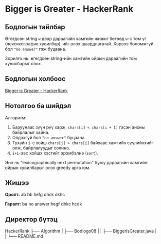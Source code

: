 # Bigger is Greater - HackerRank

## Бодлогын тайлбар

Өгөгдсөн string `w` дээр дараагийн хамгийн жижиг бөгөөд `w`-с том үг (лексикографик хувилбар)-ийг олох шаардлагатай. Хэрвээ боломжгүй бол `"no answer"` гэж буцаана.

Зорилго нь: өгөгдсөн string-ийн хамгийн ойрын дараагийн том хувилбарыг олох.

## Бодлогын холбоос

[Bigger is Greater - HackerRank](https://www.hackerrank.com/challenges/bigger-is-greater/)

## Нотолгоо ба шийдэл

Алгоритм:

1. Баруунаас зүүн рүү харж, `chars[i] < chars[i + 1]` гэсэн анхны байрлалыг хайна.
2. Олдохгүй бол `"no answer"` буцаана.
3. Тухайн `i`-с хойш `chars[j] > chars[i]` байхаас хамгийн сүүлийнхийг олж, байрлалуудыг солино.
4. `i+1`-ээс хойшх хэсгийг эрэмбэлнэ (`sort`).

Энэ нь "lexicographically next permutation" буюу дараагийн хамгийн ойрын хувилбарыг олох greedy арга юм.

## Жишээ

**Оролт:**
ab
bb
hefg
dhck
dkhc

**Гаралт:**
ba
no answer
hegf
dhkc
hcdk

## Директор бүтэц

HackerRank
├── Algorithm
| ├── Bodlogo08
| | ├── BiggerIsGreater.java
| | └── README.md
